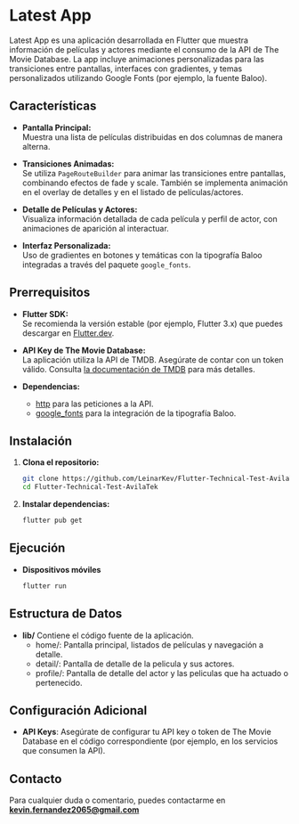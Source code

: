# Latest App

Latest App es una aplicación desarrollada en Flutter que muestra información de películas y actores mediante el consumo de la API de The Movie Database. La app incluye animaciones personalizadas para las transiciones entre pantallas, interfaces con gradientes, y temas personalizados utilizando Google Fonts (por ejemplo, la fuente Baloo).

## Características

- **Pantalla Principal:**  
  Muestra una lista de películas distribuidas en dos columnas de manera alterna.
  
- **Transiciones Animadas:**  
  Se utiliza `PageRouteBuilder` para animar las transiciones entre pantallas, combinando efectos de fade y scale. También se implementa animación en el overlay de detalles y en el listado de películas/actores.

- **Detalle de Películas y Actores:**  
  Visualiza información detallada de cada película y perfil de actor, con animaciones de aparición  al interactuar.

- **Interfaz Personalizada:**  
  Uso de gradientes en botones y temáticas con la tipografía Baloo integradas a través del paquete `google_fonts`.

## Prerrequisitos

- **Flutter SDK:**  
  Se recomienda la versión estable (por ejemplo, Flutter 3.x) que puedes descargar en [Flutter.dev](https://flutter.dev).

- **API Key de The Movie Database:**  
  La aplicación utiliza la API de TMDB. Asegúrate de contar con un token válido. Consulta [la documentación de TMDB](https://developers.themoviedb.org/3/getting-started/authentication) para más detalles.

- **Dependencias:**  
  - [http](https://pub.dev/packages/http) para las peticiones a la API.  
  - [google_fonts](https://pub.dev/packages/google_fonts) para la integración de la tipografía Baloo.

## Instalación

1. **Clona el repositorio:**

   ```bash
   git clone https://github.com/LeinarKev/Flutter-Technical-Test-AvilaTek.git
   cd Flutter-Technical-Test-AvilaTek

2. **Instalar dependencias:**

   ```bash
   flutter pub get

## Ejecución

- **Dispositivos móviles**

  ```bash
  flutter run

## Estructura de Datos

- **lib/** Contiene el código fuente de la aplicación.
  - home/: Pantalla principal, listados de películas y navegación a detalle.
  - detail/: Pantalla de detalle de la pelicula y sus actores.
  - profile/: Pantalla de detalle del actor y las peliculas que ha actuado o pertenecido.

## Configuración Adicional
- **API Keys**: Asegúrate de configurar tu API key o token de The Movie Database en el código correspondiente (por ejemplo, en los servicios que consumen la API).

## Contacto
Para cualquier duda o comentario, puedes contactarme en **kevin.fernandez2065@gmail.com**

